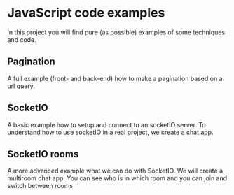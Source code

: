 # JavaScript code examples
In this project you will find pure (as possible) examples of some techniques and code.

## Pagination
A full example (front- and back-end) how to make a pagination based on a url query.

## SocketIO
A basic example how to setup and connect to an socketIO server. To understand how to use socketIO in a real project, we create a chat app.

## SocketIO rooms
A more advanced example what we can do with SocketIO. We will create a multiroom chat app. You can see who is in which room and you can join and switch between rooms